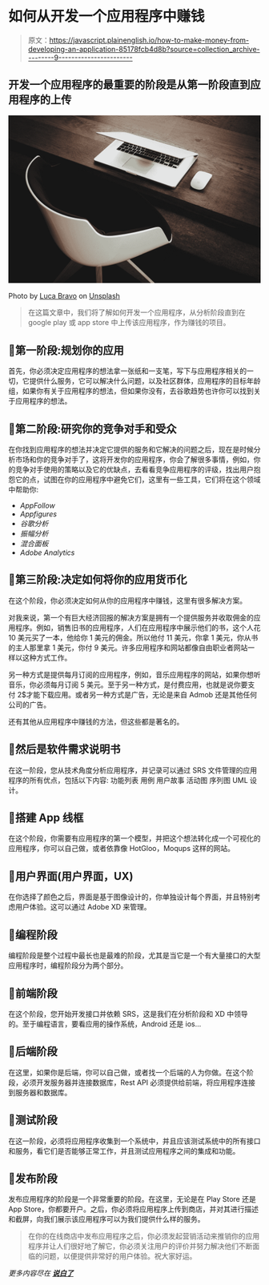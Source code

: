 # 如何从开发一个应用程序中赚钱

> 原文：<https://javascript.plainenglish.io/how-to-make-money-from-developing-an-application-85178fcb4d8b?source=collection_archive---------9----------------------->

## 开发一个应用程序的最重要的阶段是从第一阶段直到应用程序的上传

![](img/1a649fe28ab0587836e9d454e55e0386.png)

Photo by [Luca Bravo](https://unsplash.com/@lucabravo?utm_source=medium&utm_medium=referral) on [Unsplash](https://unsplash.com?utm_source=medium&utm_medium=referral)

> 在这篇文章中，我们将了解如何开发一个应用程序，从分析阶段直到在 google play 或 app store 中上传该应用程序，作为赚钱的项目。

## 🔰**第一阶段:规划你的应用**

首先，你必须决定应用程序的想法拿一张纸和一支笔，写下与应用程序相关的一切，它提供什么服务，它可以解决什么问题，以及社区群体，应用程序的目标年龄组，如果你有关于应用程序的想法，但如果你没有，去谷歌趋势也许你可以找到关于应用程序的想法。

## 🔰**第二阶段:研究你的竞争对手和受众**

在你找到应用程序的想法并决定它提供的服务和它解决的问题之后，现在是时候分析市场和你的竞争对手了，这将开发你的应用程序，你会了解很多事情，例如，你的竞争对手使用的策略以及它的优缺点，去看看竞争应用程序的评级，找出用户抱怨它的点，试图在你的应用程序中避免它们，这里有一些工具，它们将在这个领域中帮助你:

*   *AppFollow*
*   *Appfigures*
*   *谷歌分析*
*   *振幅分析*
*   *混合面板*
*   *Adobe Analytics*

## 🔰**第三阶段:决定如何将你的应用货币化**

在这个阶段，你必须决定如何从你的应用程序中赚钱，这里有很多解决方案。

对我来说，第一个有巨大经济回报的解决方案是拥有一个提供服务并收取佣金的应用程序。例如，销售旧书的应用程序，人们在应用程序中展示他们的书，这个人花 10 美元买了一本，他给你 1 美元的佣金。所以他付 11 美元，你拿 1 美元，你从书的主人那里拿 1 美元，你付 9 美元。许多应用程序和网站都像自由职业者网站一样以这种方式工作。

另一种方式是提供每月订阅的应用程序，例如，音乐应用程序的网站，如果你想听音乐，你必须每月订阅 5 美元。至于另一种方式，是付费应用，也就是说你要支付 2$才能下载应用。或者另一种方式是广告，无论是来自 Admob 还是其他任何公司的广告。

还有其他从应用程序中赚钱的方法，但这些都是著名的。

## 🔰**然后是软件需求说明书**

在这一阶段，您从技术角度分析应用程序，并记录可以通过 SRS 文件管理的应用程序的所有优点，包括以下内容:
功能列表
用例
用户故事
活动图
序列图
UML 设计。

## 🔰**搭建 App 线框**

在这个阶段，你需要有应用程序的第一个模型，并把这个想法转化成一个可视化的应用程序，你可以自己做，或者依靠像 HotGloo，Moqups 这样的网站。

## 🔰**用户界面(用户界面，UX)**

在你选择了颜色之后，界面是基于图像设计的，你单独设计每个界面，并且特别考虑用户体验。这可以通过 Adobe XD 来管理。

## 🔰**编程阶段**

编程阶段是整个过程中最长也是最难的阶段，尤其是当它是一个有大量接口的大型应用程序时，编程阶段分为两个部分。

## 🔰**前端阶段**

在这个阶段，您开始开发接口并依赖 SRS，这是我们在分析阶段和 XD 中领导的。至于编程语言，要看应用的操作系统，Android 还是 ios…

## 🔰**后端阶段**

在这里，如果你是后端，你可以自己做，或者找一个后端的人为你做。在这个阶段，必须开发服务器并连接数据库，Rest API 必须提供给前端，将应用程序连接到服务器和数据库。

## 🔰**测试阶段**

在这一阶段，必须将应用程序收集到一个系统中，并且应该测试系统中的所有接口和服务，看它们是否能够正常工作，并且测试应用程序之间的集成和功能。

## 🔰**发布阶段**

发布应用程序的阶段是一个非常重要的阶段。在这里，无论是在 Play Store 还是 App Store，你都要开户。之后，你必须将应用程序上传到商店，并对其进行描述和截屏，向我们展示该应用程序可以为我们提供什么样的服务。

> 在你的在线商店中发布应用程序之后，你必须发起营销活动来推销你的应用程序并让人们很好地了解它，你必须关注用户的评价并努力解决他们不断面临的问题，以便提供非常好的用户体验。祝大家好运。

*更多内容尽在* [***说白了***](http://plainenglish.io)